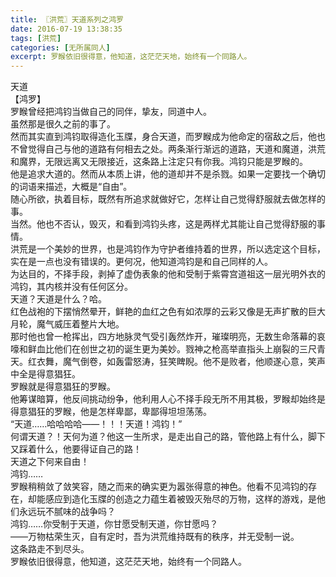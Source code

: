```yaml
---
title: 〖洪荒〗天道系列之鸿罗
date: 2016-07-19 13:38:35
tags: [洪荒]
categories: [无所属同人]
excerpt: 罗睺依旧很得意，他知道，这茫茫天地，始终有一个同路人。
---
```


<p dir="ltr"  >天道<br />【鸿罗】<br />罗睺曾经把鸿钧当做自己的同伴，挚友，同道中人。<br />虽然那是很久之前的事了。<br />然而其实直到鸿钧取得造化玉牒，身合天道，而罗睺成为他命定的宿敌之后，他也不曾觉得自己与他的道路有何相去之处。两条渐行渐远的道路，天道和魔道，洪荒和魔界，无限远离又无限接近，这条路上注定只有你我。鸿钧只能是罗睺的。<br />他是追求大道的。然而从本质上讲，他的道却并不是杀戮。如果一定要找一个确切的词语来描述，大概是“自由”。<br />随心所欲，执着目标，既然有所追求就做好它，怎样让自己觉得舒服就去做怎样的事。<br />当然。他也不否认，毁灭，和看到鸿钧头疼，这是两样尤其能让自己觉得舒服的事情。<br />洪荒是一个美妙的世界，也是鸿钧作为守护者维持着的世界，所以选定这个目标，实在是一点也没有错误的。更何况，他知道鸿钧是和自己同样的人。<br />为达目的，不择手段，剥掉了虚伪表象的他和受制于紫霄宫道祖这一层光明外衣的鸿钧，其内核并没有任何区分。<br />天道？天道是什么？哈。<br />红色战袍的下摆悄然晕开，鲜艳的血红之色有如浓厚的云彩又像是无声扩散的巨大月轮，魔气威压着整片大地。<br />那时他也曾一枪挥出，四方地脉灵气受引轰然炸开，璀璨明亮，无数生命落幕的哀嚎和鲜血比他们在创世之初的诞生更为美妙。戮神之枪高举直指头上崩裂的三尺青天。红衣舞，魔气倒卷，如轰雷怒涛，狂笑睥睨。他不是败者，他顺遂心意，笑声中全是得意猖狂。<br />罗睺就是得意猖狂的罗睺。<br />他筹谋暗算，他反间挑动纷争，他利用人心不择手段无所不用其极，罗睺却始终是得意猖狂的罗睺，他是怎样卑鄙，卑鄙得坦坦荡荡。<br />“天道……哈哈哈哈——！！！天道！鸿钧！”<br />何谓天道？！天何为道？他这一生所求，是走出自己的路，管他路上有什么，脚下又踩着什么，他要得证自己的路！<br />天道之下何来自由！<br />鸿钧……<br />罗睺稍稍敛了敛笑容，随之而来的确实更为嚣张得意的神色。他看不见鸿钧的存在，却能感应到造化玉牒的创造之力蕴生着被毁灭殆尽的万物，这样的游戏，是他们永远玩不腻味的战争吗？<br />鸿钧……你受制于天道，你甘愿受制天道，你甘愿吗？<br />——万物枯荣生灭，自有定时，吾为洪荒维持既有的秩序，并无受制一说。<br />这条路走不到尽头。<br />罗睺依旧很得意，他知道，这茫茫天地，始终有一个同路人。</p>